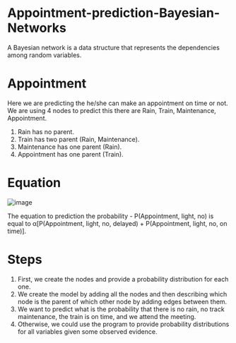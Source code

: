 # Appointment-prediction-Bayesian-Networks

A Bayesian network is a data structure that represents the dependencies among random variables. 

# Appointment

Here we are predicting the he/she can make an appointment on time or not. We are using 4 nodes to predict this there are Rain, Train, Maintenance, Appointment.

1. Rain has no parent.
2. Train has two parent (Rain, Maintenance).
3. Maintenance has one parent (Rain).
4. Appointment has one parent (Train).

# Equation

![image](https://user-images.githubusercontent.com/64577383/163217795-001efe08-8eb3-48be-be90-d95e1b62a4aa.png)

The equation to prediction the probability - P(Appointment, light, no) is equal to α[P(Appointment, light, no, delayed) + P(Appointment, light, no, on time)].

# Steps

1. First, we create the nodes and provide a probability distribution for each one.
2. We create the model by adding all the nodes and then describing which node is the parent of which other node by adding edges between them.
3. We want to predict what is the probability that there is no rain, no track maintenance, the train is on time, and we attend the meeting.
4. Otherwise, we could use the program to provide probability distributions for all variables given some observed evidence.
